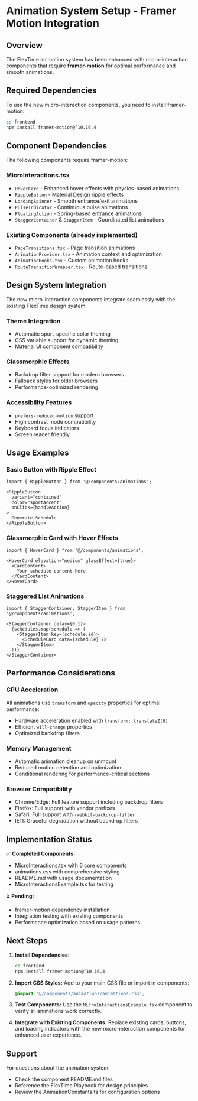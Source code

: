 # Animation System Setup - Framer Motion Integration

## Overview

The FlexTime animation system has been enhanced with micro-interaction components that require **framer-motion** for optimal performance and smooth animations.

## Required Dependencies

To use the new micro-interaction components, you need to install framer-motion:

```bash
cd frontend
npm install framer-motion@^10.16.4
```

## Component Dependencies

The following components require framer-motion:

### MicroInteractions.tsx
- `HoverCard` - Enhanced hover effects with physics-based animations
- `RippleButton` - Material Design ripple effects
- `LoadingSpinner` - Smooth entrance/exit animations
- `PulseIndicator` - Continuous pulse animations
- `FloatingAction` - Spring-based entrance animations
- `StaggerContainer` & `StaggerItem` - Coordinated list animations

### Existing Components (already implemented)
- `PageTransitions.tsx` - Page transition animations
- `AnimationProvider.tsx` - Animation context and optimization
- `AnimationHooks.tsx` - Custom animation hooks
- `RouteTransitionWrapper.tsx` - Route-based transitions

## Design System Integration

The new micro-interaction components integrate seamlessly with the existing FlexTime design system:

### Theme Integration
- Automatic sport-specific color theming
- CSS variable support for dynamic theming
- Material UI component compatibility

### Glassmorphic Effects
- Backdrop filter support for modern browsers
- Fallback styles for older browsers
- Performance-optimized rendering

### Accessibility Features
- `prefers-reduced-motion` support
- High contrast mode compatibility
- Keyboard focus indicators
- Screen reader friendly

## Usage Examples

### Basic Button with Ripple Effect
```tsx
import { RippleButton } from '@/components/animations';

<RippleButton 
  variant="contained" 
  color="sportAccent" 
  onClick={handleAction}
>
  Generate Schedule
</RippleButton>
```

### Glassmorphic Card with Hover Effects
```tsx
import { HoverCard } from '@/components/animations';

<HoverCard elevation="medium" glassEffect={true}>
  <CardContent>
    Your schedule content here
  </CardContent>
</HoverCard>
```

### Staggered List Animations
```tsx
import { StaggerContainer, StaggerItem } from '@/components/animations';

<StaggerContainer delay={0.1}>
  {schedules.map(schedule => (
    <StaggerItem key={schedule.id}>
      <ScheduleCard data={schedule} />
    </StaggerItem>
  ))}
</StaggerContainer>
```

## Performance Considerations

### GPU Acceleration
All animations use `transform` and `opacity` properties for optimal performance:
- Hardware acceleration enabled with `transform: translateZ(0)`
- Efficient `will-change` properties
- Optimized backdrop filters

### Memory Management
- Automatic animation cleanup on unmount
- Reduced motion detection and optimization
- Conditional rendering for performance-critical sections

### Browser Compatibility
- Chrome/Edge: Full feature support including backdrop filters
- Firefox: Full support with vendor prefixes
- Safari: Full support with `-webkit-backdrop-filter`
- IE11: Graceful degradation without backdrop filters

## Implementation Status

✅ **Completed Components:**
- MicroInteractions.tsx with 6 core components
- animations.css with comprehensive styling
- README.md with usage documentation
- MicroInteractionsExample.tsx for testing

⏳ **Pending:**
- framer-motion dependency installation
- Integration testing with existing components
- Performance optimization based on usage patterns

## Next Steps

1. **Install Dependencies:**
   ```bash
   cd frontend
   npm install framer-motion@^10.16.4
   ```

2. **Import CSS Styles:**
   Add to your main CSS file or import in components:
   ```css
   @import '@/components/animations/animations.css';
   ```

3. **Test Components:**
   Use the `MicroInteractionsExample.tsx` component to verify all animations work correctly.

4. **Integrate with Existing Components:**
   Replace existing cards, buttons, and loading indicators with the new micro-interaction components for enhanced user experience.

## Support

For questions about the animation system:
- Check the component README.md files
- Reference the FlexTime Playbook for design principles
- Review the AnimationConstants.ts for configuration options